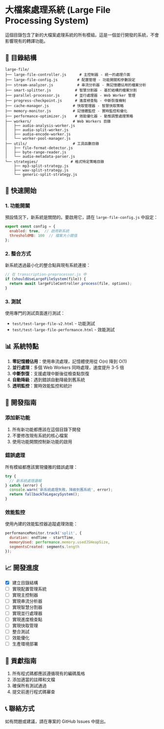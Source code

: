 # 大檔案處理系統 (Large File Processing System)

這個目錄包含了新的大檔案處理系統的所有模組。這是一個並行開發的系統，不會影響現有的轉譯功能。

## 📁 目錄結構

```
large-file/
├── large-file-controller.js      # 主控制器 - 統一的處理介面
├── large-file-config.js         # 配置管理 - 功能開關和參數設定
├── stream-analyzer.js           # 串流分析器 - 無記憶體佔用的檔案分析
├── smart-splitter.js           # 智慧分割器 - 基於結構的檔案分割
├── parallel-processor.js       # 並行處理器 - Web Worker 管理
├── progress-checkpoint.js      # 進度檢查點 - 中斷恢復機制
├── cache-manager.js           # 快取管理器 - 智慧快取策略
├── memory-monitor.js          # 記憶體監控 - 實時監控和優化
├── performance-optimizer.js    # 效能優化器 - 動態調整處理策略
├── workers/                   # Web Workers 目錄
│   ├── audio-analysis-worker.js
│   ├── audio-split-worker.js
│   ├── audio-encode-worker.js
│   └── worker-pool-manager.js
├── utils/                     # 工具函數目錄
│   ├── file-format-detector.js
│   ├── byte-range-reader.js
│   └── audio-metadata-parser.js
└── strategies/               # 格式特定策略目錄
    ├── mp3-split-strategy.js
    ├── wav-split-strategy.js
    └── generic-split-strategy.js
```

## 🚀 快速開始

### 1. 功能開關

預設情況下，新系統是關閉的。要啟用它，請在 `large-file-config.js` 中設定：

```javascript
export const config = {
  enabled: true,  // 啟用新系統
  thresholdMB: 100  // 檔案大小閾值
};
```

### 2. 整合方式

新系統透過最小化的整合點與現有系統連接：

```javascript
// 在 transcription-preprocessor.js 中
if (shouldUseLargeFileSystem(file)) {
  return await largeFileController.process(file, options);
}
```

### 3. 測試

使用專門的測試頁面進行測試：
- `test/test-large-file-v2.html` - 功能測試
- `test/test-large-file-performance.html` - 效能測試

## 📊 系統特點

1. **零記憶體佔用**：使用串流處理，記憶體使用從 O(n) 降到 O(1)
2. **並行處理**：多個 Web Workers 同時處理，速度提升 3-5 倍
3. **中斷恢復**：支援處理中斷後從檢查點恢復
4. **自動降級**：遇到錯誤自動降級到舊系統
5. **透明監控**：實時效能監控和統計

## 🔧 開發指南

### 添加新功能

1. 所有新功能都應該在這個目錄下開發
2. 不要修改現有系統的核心檔案
3. 使用功能開關控制新功能的啟用

### 錯誤處理

所有模組都應該實現優雅的錯誤處理：

```javascript
try {
  // 新系統處理邏輯
} catch (error) {
  console.warn('新系統處理失敗，降級到舊系統', error);
  return fallbackToLegacySystem();
}
```

### 效能監控

使用內建的效能監控器追蹤處理效能：

```javascript
performanceMonitor.track('split', {
  duration: endTime - startTime,
  memoryUsed: performance.memory.usedJSHeapSize,
  segmentsCreated: segments.length
});
```

## 📈 開發進度

- [x] 建立目錄結構
- [ ] 實現配置管理系統
- [ ] 實現主控制器
- [ ] 實現串流分析器
- [ ] 實現智慧分割器
- [ ] 實現並行處理器
- [ ] 實現進度檢查點
- [ ] 實現快取管理
- [ ] 整合測試
- [ ] 效能優化
- [ ] 生產環境部署

## 🤝 貢獻指南

1. 所有程式碼都應該遵循現有的編碼風格
2. 添加適當的註釋和文檔
3. 確保所有測試通過
4. 提交前進行程式碼審查

## 📞 聯絡方式

如有問題或建議，請在專案的 GitHub Issues 中提出。